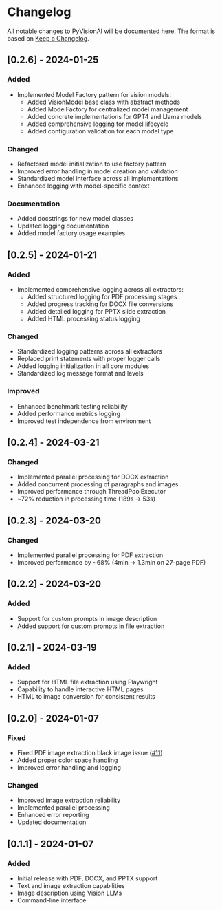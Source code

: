 # Changelog

All notable changes to PyVisionAI will be documented here. The format is based on [Keep a Changelog](https://keepachangelog.com/en/1.0.0/).

## [0.2.6] - 2024-01-25

### Added
- Implemented Model Factory pattern for vision models:
  - Added VisionModel base class with abstract methods
  - Added ModelFactory for centralized model management
  - Added concrete implementations for GPT4 and Llama models
  - Added comprehensive logging for model lifecycle
  - Added configuration validation for each model type

### Changed
- Refactored model initialization to use factory pattern
- Improved error handling in model creation and validation
- Standardized model interface across all implementations
- Enhanced logging with model-specific context

### Documentation
- Added docstrings for new model classes
- Updated logging documentation
- Added model factory usage examples

## [0.2.5] - 2024-01-21

### Added
- Implemented comprehensive logging across all extractors:
  - Added structured logging for PDF processing stages
  - Added progress tracking for DOCX file conversions
  - Added detailed logging for PPTX slide extraction
  - Added HTML processing status logging

### Changed
- Standardized logging patterns across all extractors
- Replaced print statements with proper logger calls
- Added logging initialization in all core modules
- Standardized log message format and levels

### Improved
- Enhanced benchmark testing reliability
- Added performance metrics logging
- Improved test independence from environment

## [0.2.4] - 2024-03-21

### Changed
- Implemented parallel processing for DOCX extraction
- Added concurrent processing of paragraphs and images
- Improved performance through ThreadPoolExecutor
- ~72% reduction in processing time (189s → 53s)

## [0.2.3] - 2024-03-20

### Changed
- Implemented parallel processing for PDF extraction
- Improved performance by ~68% (4min → 1.3min on 27-page PDF)

## [0.2.2] - 2024-03-20

### Added
- Support for custom prompts in image description
- Added support for custom prompts in file extraction

## [0.2.1] - 2024-03-19

### Added
- Support for HTML file extraction using Playwright
- Capability to handle interactive HTML pages
- HTML to image conversion for consistent results

## [0.2.0] - 2024-01-07

### Fixed
- Fixed PDF image extraction black image issue ([#11](https://github.com/MDGrey33/pyvisionai/issues/11))
- Added proper color space handling
- Improved error handling and logging

### Changed
- Improved image extraction reliability
- Implemented parallel processing
- Enhanced error reporting
- Updated documentation

## [0.1.1] - 2024-01-07

### Added
- Initial release with PDF, DOCX, and PPTX support
- Text and image extraction capabilities
- Image description using Vision LLMs
- Command-line interface 